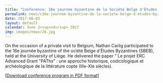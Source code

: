 ```yaml
---
title: "Conference: 16e journée byzantine de la Société Belge d'Études Byzantines"
permalink: news/c16e-journee-byzantine-de-la-societe-belge-d-etudes-byzantines
date: 2017-06-03
layout: default
calendar: June 2<sup>nd</sup> 2017
img: images/news/26.jpg
---
```


On the occasion of a private visit to Belgium, Nathan Carlig participated to the 16e journée byzantine of the ociété Belge d'Études Byzantines (SBEB), held at the University of Liège. He delivered the paper " Le projet ERC Advanced Grant "PAThs" : une approche historique, codicologique et archéologique de la littérature copte (IIIe-XIe siècles).

[<a href="sites/default/images/articles/media/25/SBEB_BGBS_Programme_Journee_ byzantine_Liège_2_6_2017.pdf">Download conference program in PDF format</a>]

